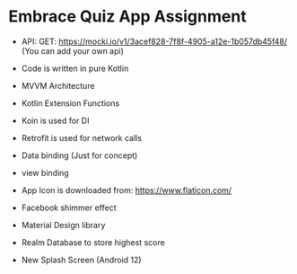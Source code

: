 # Embrace Quiz App Assignment

- API: GET: https://mocki.io/v1/3acef828-7f8f-4905-a12e-1b057db45f48/ (You can add your own api)

- Code is written in pure Kotlin

- MVVM Architecture

- Kotlin Extension Functions

- Koin is used for DI

- Retrofit is used for network calls

- Data binding (Just for concept)

- view binding

- App Icon is downloaded from: https://www.flaticon.com/

- Facebook shimmer effect

- Material Design library

- Realm Database to store highest score

- New Splash Screen (Android 12)



